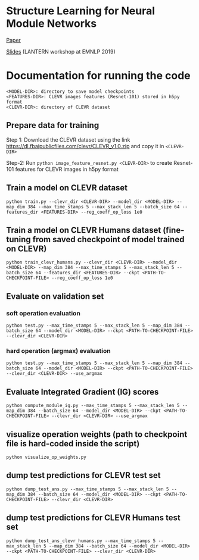 # Structure Learning for Neural Module Networks
[Paper](https://www.aclweb.org/anthology/D19-6401.pdf)

[Slides](LANTERN_slides.pdf) (LANTERN workshop at EMNLP 2019)

# Documentation for running the code

```
<MODEL-DIR>: directory to save model checkpoints
<FEATURES-DIR>: CLEVR images features (Resnet-101) stored in h5py format
<CLEVR-DIR>: directory of CLEVR dataset
```

## Prepare data for training
Step 1: Download the CLEVR dataset using the link https://dl.fbaipublicfiles.com/clevr/CLEVR_v1.0.zip and copy it in `<CLEVR-DIR>`

Step-2: Run `python image_feature_resnet.py <CLEVR-DIR>` to create Resnet-101 features for CLEVR images in h5py format

## Train a model on CLEVR dataset
```
python train.py --clevr_dir <CLEVR-DIR> --model_dir <MODEL-DIR> --map_dim 384 --max_time_stamps 5 --max_stack_len 5 --batch_size 64 --features_dir <FEATURES-DIR> --reg_coeff_op_loss 1e0
```

## Train a model on CLEVR Humans dataset (fine-tuning from saved checkpoint of model trained on CLEVR)
```
python train_clevr_humans.py --clevr_dir <CLEVR-DIR> --model_dir <MODEL-DIR> --map_dim 384 --max_time_stamps 5 --max_stack_len 5 --batch_size 64 --features_dir <FEATURES-DIR> --ckpt <PATH-TO-CHECKPOINT-FILE> --reg_coeff_op_loss 1e0
```

## Evaluate on validation set

### soft operation evaluation
```
python test.py --max_time_stamps 5 --max_stack_len 5 --map_dim 384 --batch_size 64 --model_dir <MODEL-DIR> --ckpt <PATH-TO-CHECKPOINT-FILE> --clevr_dir <CLEVR-DIR>
```

### hard operation (argmax) evaluation
```
python test.py --max_time_stamps 5 --max_stack_len 5 --map_dim 384 --batch_size 64 --model_dir <MODEL-DIR> --ckpt <PATH-TO-CHECKPOINT-FILE> --clevr_dir <CLEVR-DIR> --use_argmax
```

## Evaluate Integrated Gradient (IG) scores
```
python compute_module_ig.py --max_time_stamps 5 --max_stack_len 5 --map_dim 384 --batch_size 64 --model_dir <MODEL-DIR> --ckpt <PATH-TO-CHECKPOINT-FILE> --clevr_dir <CLEVR-DIR> --use_argmax
```

## visualize operation weights (path to checkpoint file is hard-coded inside the script)
```
python visualize_op_weights.py
```

## dump test predictions for CLEVR test set
```
python dump_test_ans.py --max_time_stamps 5 --max_stack_len 5 --map_dim 384 --batch_size 64 --model_dir <MODEL-DIR> --ckpt <PATH-TO-CHECKPOINT-FILE> --clevr_dir <CLEVR-DIR>
```

## dump test predictions for CLEVR Humans test set
```
python dump_test_ans_clevr_humans.py --max_time_stamps 5 --max_stack_len 5 --map_dim 384 --batch_size 64 --model_dir <MODEL-DIR> --ckpt <PATH-TO-CHECKPOINT-FILE> --clevr_dir <CLEVR-DIR>
```


